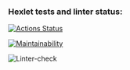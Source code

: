 ### Hexlet tests and linter status:
[![Actions Status](https://github.com/NickMasl/python-project-lvl1/workflows/hexlet-check/badge.svg)](https://github.com/NickMasl/python-project-lvl1/actions)

[![Maintainability](https://api.codeclimate.com/v1/badges/9606ee203b833c4f0d28/maintainability)](https://codeclimate.com/github/NickMasl/python-project-lvl1/maintainability)

![Linter-check](https://github.com/NickMasl/python-project-lvl1/workflows/make_lint/badge.svg?event=push)
